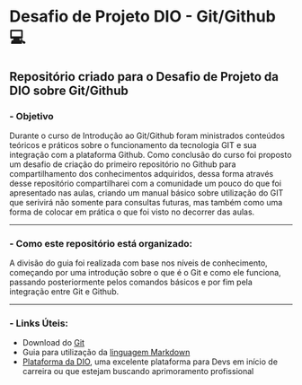# Desafio de Projeto DIO - Git/Github :computer:

## Repositório criado para o Desafio de Projeto da DIO sobre Git/Github

### - Objetivo

Durante o curso de Introdução ao Git/Github foram ministrados conteúdos teóricos e práticos sobre o funcionamento da tecnologia GIT e sua integração com a plataforma Github. Como conclusão do curso foi proposto um desafio de criação do primeiro repositório no Github para compartilhamento dos conhecimentos adquiridos, dessa forma através desse repositório compartilharei com a comunidade um pouco do que foi apresentado nas aulas, criando um manual básico sobre utilização do GIT que serivirá não somente para consultas futuras, mas também como uma forma de colocar em prática o que foi visto no decorrer das aulas.

---

### - Como este repositório está organizado: 

A divisão do guia foi realizada com base nos níveis de conhecimento, começando por uma introdução sobre o que é o Git e como ele funciona, passando posteriormente pelos comandos básicos e por fim pela integração entre Git e Github.

---

### - Links Úteis: 

- Download do [Git](https://git-scm.com/downloads)
- Guia para utilização da [linguagem Markdown](https://www.markdownguide.org/basic-syntax#links)
- [Plataforma da DIO](https://www.dio.me/), uma excelente plataforma para Devs em início de carreira ou que estejam buscando aprimoramento profissional


